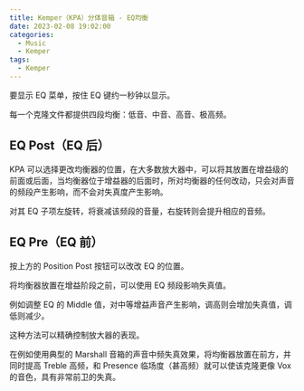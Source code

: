 ```yaml
---
title: Kemper（KPA）分体音箱 - EQ均衡
date: 2023-02-08 19:02:00
categories:
  - Music
  - Kemper
tags:
  - Kemper
---
```



要显示 EQ 菜单，按住 EQ 键约一秒钟以显示。

<hairy-image style="max-width: 1200px" src="https://pic.imgdb.cn/item/63e393d14757feff3382255c.jpg" />

每一个克隆文件都提供四段均衡：低音、中音、高音、极高频。


## EQ Post（EQ 后）

KPA 可以选择更改均衡器的位置，在大多数放大器中，可以将其放置在增益级的前面或后面，当均衡器位于增益器的后面时，所对均衡器的任何改动，只会对声音的频段产生影响，而不会对失真度产生影响。

<hairy-image style="max-width: 1200px" src="https://pic.imgdb.cn/item/63e395214757feff33845445.jpg" />

对其 EQ 子项左旋转，将衰减该频段的音量，右旋转则会提升相应的音频。
<!-- more -->
## EQ Pre（EQ 前）

按上方的 Position Post 按钮可以改改 EQ 的位置。

<hairy-image style="max-width: 1200px" src="https://pic.imgdb.cn/item/63e3956b4757feff3384c936.jpg" />

将均衡器放置在增益阶段之前，可以使用 EQ 频段影响失真值。

例如调整 EQ 的 Middle 值，对中等增益声音产生影响，调高则会增加失真值，调低则减少。

这种方法可以精确控制放大器的表现。

在例如使用典型的 Marshall 音箱的声音中频失真效果，将均衡器放置在前方，并同时提高 Treble 高频，和 Presence 临场度（甚高频）就可以使该克隆更像 Vox 的音色，具有非常前卫的失真。